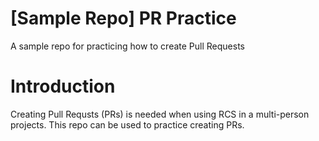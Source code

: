 # [Sample Repo] PR Practice
A sample repo for practicing how to create Pull Requests
# Introduction
Creating Pull Requsts (PRs) is needed when using RCS in a multi-person projects. This repo can be used to practice creating PRs.
